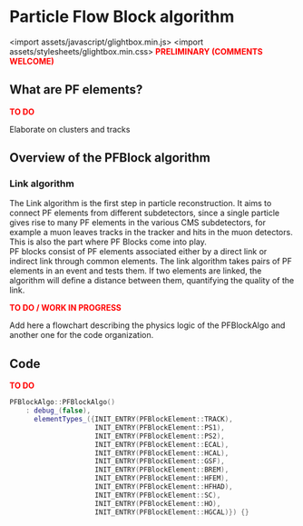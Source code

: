 # Particle Flow Block algorithm
<import assets/javascript/glightbox.min.js>
<import assets/stylesheets/glightbox.min.css>
<span style="color:red">**PRELIMINARY (COMMENTS WELCOME)**</span>

## What are PF elements?
<span style="color:red">**TO DO**</span>

Elaborate on clusters and tracks

## Overview of the PFBlock algorithm

### Link algorithm
The Link algorithm is the first step in particle reconstruction. It aims to connect PF elements from different subdetectors, since a single particle gives rise to many PF elements in the various CMS subdetectors, for example a muon leaves tracks in the tracker and hits in the muon detectors. This is also the part where PF Blocks come into play. 
<br>
PF blocks consist of PF elements associated either by a direct link or indirect link through common elements. The link algorithm takes pairs of PF elements in an event and tests them. If two elements are linked, the algorithm will define a distance between them, quantifying the quality of the link. 

<span style="color:red">**TO DO / WORK IN PROGRESS**</span>

Add here a flowchart describing the physics logic of the PFBlockAlgo and another one for the code organization.

## Code
<span style="color:red">**TO DO**</span>

```c++ title="PFBlockAlgo.cc"
PFBlockAlgo::PFBlockAlgo()
    : debug_(false),
      elementTypes_({INIT_ENTRY(PFBlockElement::TRACK),
                     INIT_ENTRY(PFBlockElement::PS1),
                     INIT_ENTRY(PFBlockElement::PS2),
                     INIT_ENTRY(PFBlockElement::ECAL),
                     INIT_ENTRY(PFBlockElement::HCAL),
                     INIT_ENTRY(PFBlockElement::GSF),
                     INIT_ENTRY(PFBlockElement::BREM),
                     INIT_ENTRY(PFBlockElement::HFEM),
                     INIT_ENTRY(PFBlockElement::HFHAD),
                     INIT_ENTRY(PFBlockElement::SC),
                     INIT_ENTRY(PFBlockElement::HO),
                     INIT_ENTRY(PFBlockElement::HGCAL)}) {}
```